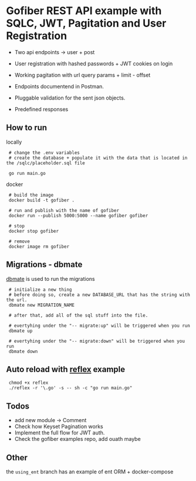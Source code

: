 # Gofiber REST API example with SQLC, JWT, Pagitation and User Registration

- Two api endpoints -> user + post

- User registration with hashed passwords + JWT cookies on login

- Working pagitation with url query params + limit - offset

- Endpoints documentend in Postman.

- Pluggable validation for the sent json objects.

- Predefined responses

## How to run

locally

     # change the .env variables
     # create the database + populate it with the data that is located in the /sqlc/placeholder.sql file

     go run main.go

docker

     # build the image
     docker build -t gofiber .

     # run and publish with the name of gofiber
     docker run --publish 5000:5000 --name gofiber gofiber

     # stop
     docker stop gofiber

     # remove
     docker image rm gofiber


## Migrations - dbmate

[dbmate](https://github.com/amacneil/dbmate) is used to run the migrations

     # initialize a new thing
     # before doing so, create a new DATABASE_URL that has the string with the url.
     dbmate new MIGRATION_NAME

     # after that, add all of the sql stuff into the file.

     # evertyhing under the "-- migrate:up" will be triggered when you run 
     dbmate up

     # evertyhing under the "-- migrate:down" will be triggered when you run 
     dbmate down

## Auto reload with [reflex](https://github.com/cespare/reflex) example 

     
     chmod +x reflex
     ./reflex -r '\.go' -s -- sh -c "go run main.go"


## Todos

- add new module -> Comment
- Check how Keyset Pagination works
- Implement the full flow for JWT auth.
- Check the gofiber examples repo, add ouath maybe

## Other

the `using_ent` branch has an example of ent ORM + docker-compose

<!-- 

# cd into the psql shell
sudo -u postgres psql -U postgres
\c test_db

 -->
